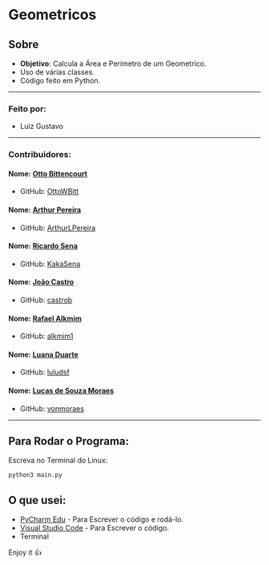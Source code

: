 # Geometricos

Sobre
---
- <b>Objetivo</b>: Calcula a Área e Perímetro de um Geometrico.
- Uso de várias classes.
- Código feito em Python.

---

### Feito por: 

- Luiz Gustavo

---


### Contribuidores:

#### Nome: [Otto Bittencourt](https://github.com/OttoWBitt)
- GitHub: [OttoWBitt](https://github.com/OttoWBitt)

#### Nome: [Arthur Pereira](https://github.com/ArthurLPereira)
- GitHub: [ArthurLPereira](https://github.com/ArthurLPereira)


#### Nome: [Ricardo Sena](https://github.com/KakaSena)
- GitHub: [KakaSena](https://github.com/KakaSena)


#### Nome: [João Castro](https://github.com/castrob)
- GitHub: [castrob](https://github.com/castrob)


#### Nome: [Rafael Alkmim](https://github.com/alkmim1)
- GitHub: [alkmim1](https://github.com/alkmim1)


#### Nome: [Luana Duarte](https://github.com/luludsf)
- GitHub: [luludsf](https://github.com/luludsf)

#### Nome: [Lucas de Souza Moraes](https://github.com/vonmoraes)
- GitHub: [vonmoraes](https://github.com/vonmoraes)

---


Para Rodar o Programa:
---
Escreva no Terminal do Linux:

```sh
python3 main.py
```

O que usei:
---
- [PyCharm Edu](https://www.jetbrains.com/pycharm-edu/download/#section=windows) - Para Escrever o código e rodá-lo.
- [Visual Studio Code](https://code.visualstudio.com/) - Para Escrever o código.
- Terminal

Enjoy it :+1:
